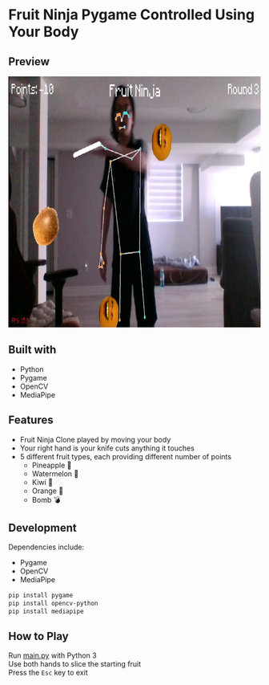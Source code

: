 # Fruit Ninja Pygame Controlled Using Your Body

## Preview
<img src="https://github.com/ngoytom/fruit-ninja/blob/main/assets/preview.png" width="900" height="500">

## Built with
- Python
- Pygame
- OpenCV
- MediaPipe

## Features
- Fruit Ninja Clone played by moving your body
- Your right hand is your knife cuts anything it touches
- 5 different fruit types, each providing different number of points
  -   Pineapple 🍍
  -   Watermelon 🍉
  -   Kiwi 🥝
  -   Orange 🍊
  -   Bomb 💣

## Development
Dependencies include:
- Pygame
- OpenCV
- MediaPipe
```
pip install pygame
pip install opencv-python
pip install mediapipe
```

## How to Play
Run [main.py](main.py) with Python 3  
Use both hands to slice the starting fruit  
Press the `Esc` key to exit  
